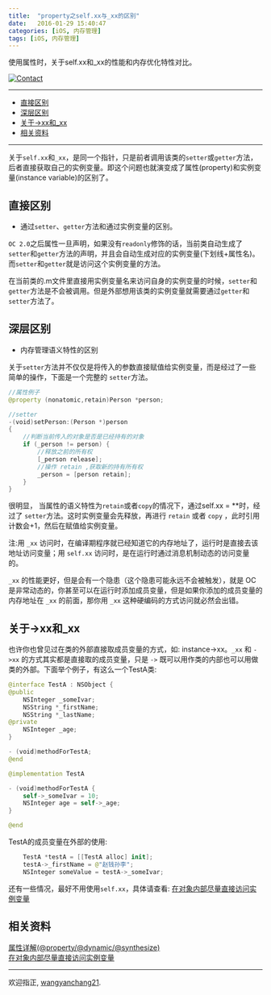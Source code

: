 ```yaml
---
title:  "property之self.xx与_xx的区别"
date:   2016-01-29 15:40:47
categories: [iOS, 内存管理]
tags: [iOS, 内存管理]
---
```


使用属性时，关于self.xx和_xx的性能和内存优化特性对比。

[![Contact](https://img.shields.io/badge/contact-wangyanchang21-green.svg)](https://github.com/wangyanchang21)

------

- [直接区别](#直接区别)
- [深层区别](#深层区别)
- [关于->xx和_xx](#关于xx和_xx)
- [相关资料](#相关资料)


------

关于`self.xx`和`_xx`，是同一个指针，只是前者调用该类的`setter`或`getter`方法，后者直接获取自己的实例变量。即这个问题也就演变成了属性(property)和实例变量(instance variable)的区别了。

## 直接区别

- 通过`setter`、`getter`方法和通过实例变量的区别。

`OC 2.0`之后属性一旦声明，如果没有`readonly`修饰的话，当前类自动生成了`setter`和`getter`方法的声明，并且会自动生成对应的实例变量(下划线+属性名)。而`setter`和`getter`就是访问这个实例变量的方法。

在当前类的.m文件里直接用实例变量名来访问自身的实例变量的时候，`setter`和`getter`方法是不会被调用。但是外部想用该类的实例变量就需要通过`getter`和`setter`方法了。 

## 深层区别

- 内存管理语义特性的区别

关于`setter`方法并不仅仅是将传入的参数直接赋值给实例变量，而是经过了一些简单的操作，下面是一个完整的 `setter`方法。

```swift
//属性例子
@property (nonatomic,retain)Person *person;

//setter
-(void)setPerson:(Person *)person
{  
	//判断当前传入的对象是否是已经持有的对象
    if (_person != person) {
        //释放之前的所有权
        [_person release];
        //操作 retain ,获取新的持有所有权
        _person = [person retain];
    }
}
```

很明显， 当属性的语义特性为`retain`或者`copy`的情况下，通过self.xx = **时，经过了 `setter`方法。这时实例变量会先释放，再进行 `retain` 或者 `copy` ，此时引用计数会+1，然后在赋值给实例变量。

注:用 `_xx` 访问时，在编译期程序就已经知道它的内存地址了，运行时是直接去该地址访问变量；用 `self.xx` 访问时，是在运行时通过消息机制动态的访问变量的。

`_xx` 的性能更好，但是会有一个隐患（这个隐患可能永远不会被触发），就是 OC 是非常动态的，你甚至可以在运行时添加成员变量，但是如果你添加的成员变量的内存地址在 `_xx` 的前面，那你用 `_xx` 这种硬编码的方式访问就必然会出错。

## 关于->xx和_xx

也许你也曾见过在类的外部直接取成员变量的方式，如: instance->xx。`_xx` 和 `->xx` 的方式其实都是直接取的成员变量，只是 `->` 既可以用作类的内部也可以用做类的外部。下面举个例子，有这么一个TestA类:

```swift
@interface TestA : NSObject {
@public
    NSInteger _someIvar;
    NSString *_firstName;
    NSString *_lastName;
@private
    NSInteger _age;
}

- (void)methodForTestA;
@end

@implementation TestA

- (void)methodForTestA {
    self->_someIvar = 10;
    NSInteger age = self->_age;
}

@end
```

TestA的成员变量在外部的使用:

```swift
    TestA *testA = [[TestA alloc] init];
    testA->_firstName = @"赵钱孙李";
    NSInteger someValue = testA->_someIvar;
```

还有一些情况，最好不用使用`self.xx`，具体请查看:
[在对象内部尽量直接访问实例变量](https://wangyanchang21.github.io/2018/Effective-OC%E4%B9%8B%E4%BA%94/#-%E5%9C%A8-dealloc%E6%96%B9%E6%B3%95%E4%B8%AD%E5%8F%AA%E9%87%8A%E6%94%BE%E5%BC%95%E7%94%A8%E5%B9%B6%E8%A7%A3%E9%99%A4%E7%9B%91%E5%90%AC)

## 相关资料
[属性详解(@property/@dynamic/@synthesize)](http://blog.csdn.net/wangyanchang21/article/details/50608097)  
[在对象内部尽量直接访问实例变量](https://wangyanchang21.github.io/2018/Effective-OC%E4%B9%8B%E4%BA%94/#-%E5%9C%A8-dealloc%E6%96%B9%E6%B3%95%E4%B8%AD%E5%8F%AA%E9%87%8A%E6%94%BE%E5%BC%95%E7%94%A8%E5%B9%B6%E8%A7%A3%E9%99%A4%E7%9B%91%E5%90%AC)  


-------

欢迎指正, [wangyanchang21](https://github.com/wangyanchang21).


